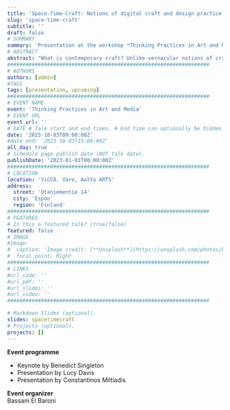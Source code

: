 ```yaml
---
title: 'Space-Time-Craft: Notions of digital craft and design practice in contemporary research'
slug: 'space-time-craft'
subtitle: ''
draft: false
# SUMMARY
summary: 'Presentation at the workshop *Thinking Practices in Art and Media*. Aalto ARTS, 2023'
# ABSTRACT 
abstract: "What is contemporary craft? Unlike vernacular notions of craft -- involving situated knowledges of a place and its available material which are cultivated over generations and performed by masters -- the notion of craft in our times poses a challenge, even more so in the context of research.The presentation will discuss notions of digital craft based on my research that investigates virtual space and movement *through exploratory design experimentation*. While virtual environments are ubiquitous, digital media like virtual reality and videogames are lacking formal foundations or discourses pertaining to their design and development. In my work I approach virtual space as a 'contemporary material', something that necessitates practical experimentation for investigating its capacities and potentials. I develop experimental prototypes to investigate virtual environments that are experienceable, however, impossible to construct or come across in the physical world. The aim of this practice is twofold: the exploration of the design space of such media through experienceable artifacts which also serve as research objects, parallel to the investigation of what is possible to experience. Lastly, the presentation will discuss current difficulties in admitting design prototypes, and especially 'playable artifacts' as research objects."
##################################################################
# AUTHORS 
authors: [admin]
#TAGS
tags: [presentation, upcoming]
##################################################################
# EVENT NAME 
event: 'Thinking Practices in Art and Media'
# EVENT URL 
event_url: ''
# DATE # Talk start and end times. # End time can optionally be hidden by prefixing the line with `#`.
date: '2023-10-03T09:00:00Z'
#date_end: '2023-10-03T15:00:00Z'
all_day: true
# Schedule page publish date (NOT talk date).
publishDate: '2023-01-01T00:00:00Z'
##################################################################
# LOCATION 
location: 'ViCCA. Väre, Aalto ARTS'
address:
  street: 'Otaniementie 14'
  city: 'Espoo'
  region: 'Finland'
##################################################################
# FEATURED
# Is this a featured talk? (true/false)
featured: false
# IMAGE 
#image:
#  caption: 'Image credit: [**Unsplash**](https://unsplash.com/photos/bzdhc5b3Bxs)'
#  focal_point: Right
##################################################################
# LINKS 
#url_code: ''
#url_pdf: ''
#url_slides: ''
#url_video: ''
##################################################################

# Markdown Slides (optional).
slides: spacetimecraft
# Projects (optional).
projects: []
---
```


**Event programme**  
- Keynote by Benedict Singleton  
- Presentation by Lucy Davis   
- Presentation by Constantinos Miltiadis  

**Event organizer**  
Bassam El Baroni

<!--
### Space-Time-Craft: Notions of digital craft and design practice in contemporary research 

What is contemporary craft? 
Unlike vernacular notions of craft -- involving situated knowledges of a place and its available material which are cultivated over generations and performed by masters -- the notion of craft in our times poses a challenge, even more so in the context of research. 
The presentation will discuss notions of digital craft based on my research that investigates virtual space and movement *through exploratory design experimentation*. 
While virtual environments are ubiquitous, digital media like virtual reality and videogames are lacking formal foundations or discourses pertaining to their design and development.
In my work I approach virtual space as a 'contemporary material', something that necessitates practical experimentation for investigating its capacities and potentials. I develop experimental prototypes to investigate virtual environments that are experienceable, however, impossible to construct or come across in the physical world. 
The aim of this practice is twofold: the exploration of the design space of such media through experienceable artifacts which also serve as research objects, parallel to the investigation of what is possible to experience. 
Lastly, the presentation will discuss current difficulties in admitting design prototypes, and especially 'playable artifacts' as research objects. 

-->
<!--
Upcoming event discussing notions of craft and practice in contemporary art making and research.
Held by the Department of Art and Media, Aalto ARTS. 
-->

<!--
20 minute presentation about how you think of your practice and research as a craft, a well contextualised short presentation that is not too dense and high speed otherwise their minds will explode and we don't want to clean up brain matter in the classroom. The presentation is part of the course Thinking Practices in Art and Media, the day you'll be presenting in will feature another short presentation by Lucy Davies and a Keynote by Benedict Singleton around craftiness as a main concern of art and design
-->


<!--
## Abstract 
What is contemporary craft? 
Unlike traditional notions of craft -- performed by masters, and embodying knowledges cultivated over generations as well as situated knowledges of a place and its available materials -- the notion of craft in our times poses a challenge, even more so in the context of research. 

In my work I investigate movement in digital media, as in virtual reality and videogames. 
That entails practical experimentation with  

---
- What is contemporary craft?   
  As 'craft' we usually identify colloquial or vernacular practices which are performed by 'masters', and which embody knowledges cultivated over generations, the spirit of a place ('genius loci'), and the materials available in this context.  
- How could we discuss craft in the digital domain, and furthermore in the context of research? 
- What can we identify as digital craft?  
  
- Virtual navigable environments 
- Contemporary research traditions: disciplinarity and tradition


What is contemporary craft? 

As 'craft' we usually identify colloquial practices 

Digital space 

The talk will discuss ongoing research pertaining to digital navigable space: virtual environments that allow for movement. 

# Bio 
**Constantinos Miltiadis** is a transdisciplinary architect and researcher; occasionally also programmer, media artist, curator, teacher, and librarian. His work is concerned with aesthetic phenomena between technology and culture, and his primary research investigates the design and experience of spatiotemporal navigable environments _inconstructible_ in the physical world, specific to and experienceable through digital media. He holds a diploma of architecture engineering from NTU-Athens, and a postgraduate degree on architecture and information from the Chair for CAAD ETH Zurich, with additional studies in computer music at IEM KU Graz. Constantinos’ work has been presented in seminars and exhibitions, published in conferences, journals as well as by international press. He has developed and taught courses on creative programming and experimental VR videogame design in academic contexts as well as conferences and art festivals. Between 2015 and 2019 Constantinos was assistant professor at the Institute of Architecture and Media of TU Graz. Since 2019 he is a doctoral researcher at the Dept. of Design, and the Dept. of Architecture at the School of ARTS at Aalto University in Helsinki.

Personal website: [www⁄studioany.com](http://studioany.com/)

-->